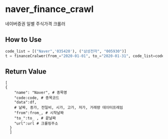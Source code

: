 # naver_finance_crawl
네이버증권 일별 주식가격 크롤러

## How to Use
~~~python
code_list = [("Naver",'035420'), ("삼성전자", "005930")] 
t = financeCralwer(from_="2020-01-01", to_="2020-01-31", code_list=code_list,debug=False).main()
~~~


## Return Value

    [
    {
        "name": "Naver", # 종목명
        "code:code, # 종목코드
        "data":df, 
        # 날짜, 종가, 전일비, 시가, 고가, 저가, 거래량 데이터프레임
        "from":from_, # 시작날짜
        "to_":to_ , # 끝날짜
        "url":url # 크롤링주소
      }
      ]
